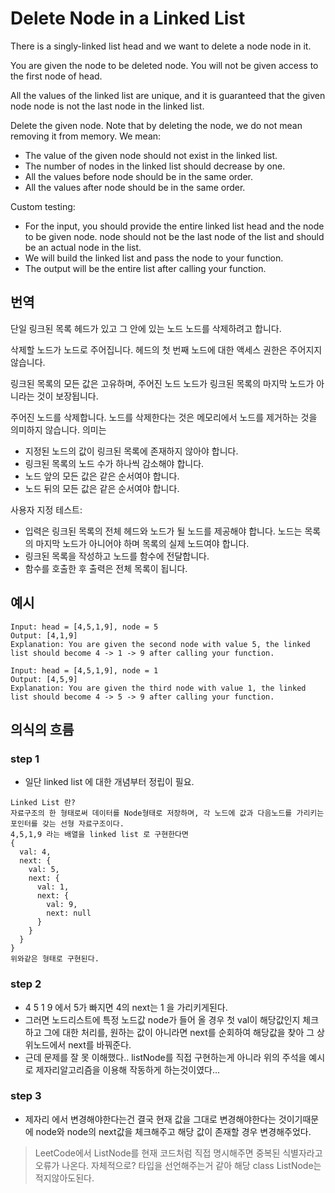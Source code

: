 # Delete Node in a Linked List

There is a singly-linked list head and we want to delete a node node in it.

You are given the node to be deleted node. You will not be given access to the first node of head.

All the values of the linked list are unique, and it is guaranteed that the given node node is not the last node in the linked list.

Delete the given node. Note that by deleting the node, we do not mean removing it from memory. We mean:
- The value of the given node should not exist in the linked list.
- The number of nodes in the linked list should decrease by one.
- All the values before node should be in the same order.
- All the values after node should be in the same order.

Custom testing:
- For the input, you should provide the entire linked list head and the node to be given node. node should not be the last node of the list and should be an actual node in the list.
- We will build the linked list and pass the node to your function.
- The output will be the entire list after calling your function.

## 번역
단일 링크된 목록 헤드가 있고 그 안에 있는 노드 노드를 삭제하려고 합니다.

삭제할 노드가 노드로 주어집니다. 헤드의 첫 번째 노드에 대한 액세스 권한은 주어지지 않습니다.

링크된 목록의 모든 값은 고유하며, 주어진 노드 노드가 링크된 목록의 마지막 노드가 아니라는 것이 보장됩니다.

주어진 노드를 삭제합니다. 노드를 삭제한다는 것은 메모리에서 노드를 제거하는 것을 의미하지 않습니다. 의미는
- 지정된 노드의 값이 링크된 목록에 존재하지 않아야 합니다.
- 링크된 목록의 노드 수가 하나씩 감소해야 합니다.
- 노드 앞의 모든 값은 같은 순서여야 합니다.
- 노드 뒤의 모든 값은 같은 순서여야 합니다.

사용자 지정 테스트:
- 입력은 링크된 목록의 전체 헤드와 노드가 될 노드를 제공해야 합니다. 노드는 목록의 마지막 노드가 아니어야 하며 목록의 실제 노드여야 합니다.
- 링크된 목록을 작성하고 노드를 함수에 전달합니다.
- 함수를 호출한 후 출력은 전체 목록이 됩니다.

## 예시
```
Input: head = [4,5,1,9], node = 5
Output: [4,1,9]
Explanation: You are given the second node with value 5, the linked list should become 4 -> 1 -> 9 after calling your function.
```

```
Input: head = [4,5,1,9], node = 1
Output: [4,5,9]
Explanation: You are given the third node with value 1, the linked list should become 4 -> 5 -> 9 after calling your function.
```

## 의식의 흐름
### step 1
- 일단 linked list 에 대한 개념부터 정립이 필요.
```
Linked List 란?
자료구조의 한 형태로써 데이터를 Node형태로 저장하며, 각 노드에 값과 다음노드를 가리키는 포인터를 갖는 선형 자료구조이다.
4,5,1,9 라는 배열을 linked list 로 구현한다면
{
  val: 4,
  next: {
    val: 5,
    next: {
      val: 1,
      next: {
        val: 9,
        next: null
      }
    }
  }
}
위와같은 형태로 구현된다.
```
### step 2
- 4 5 1 9 에서 5가 빠지면 4의 next는 1 을 가리키게된다.
- 그러면 노드리스트에 특정 노드값 node가 들어 올 경우 첫 val이 해당값인지 체크하고 그에 대한 처리를, 원하는 값이 아니라면 next를 순회하여 해당값을 찾아 그 상위노드에서 next를 바꿔준다.
- 근데 문제를 잘 못 이해했다.. listNode를 직접 구현하는게 아니라 위의 주석을 예시로 제자리알고리즘을 이용해 작동하게 하는것이였다...

### step 3
- 제자리 에서 변경해야한다는건 결국 현재 값을 그대로 변경해야한다는 것이기때문에 node와 node의 next값을 체크해주고 해당 값이 존재할 경우 변경해주었다.

> LeetCode에서 ListNode를 현재 코드처럼 직접 명시해주면 중복된 식별자라고 오류가 나온다. 자체적으로? 타입을 선언해주는거 같아 해당 class ListNode는 적지않아도된다.